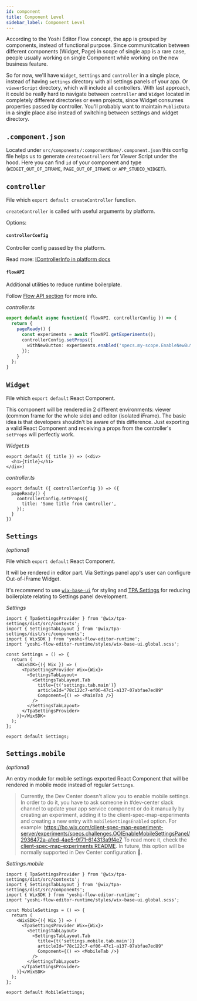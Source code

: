 ```yaml
---
id: component
title: Component Level
sidebar_label: Component Level
---
```


According to the Yoshi Editor Flow concept, the app is grouped by components, instead of functional purpose. Since communitcation between different components (Widget, Page) in scope of single app is a rare case, people usually working on single Component while working on the new business feature.

So for now, we'll have `Widget`, `Settings` and `controller` in a single place, instead of having `settings` directory with all settings panels of your app. Or `viewerScript` directory, which will include all controllers. With last approach, it could be really hard to navigate between `controller` and `Widget` located in completely different directories or even projects, since Widget consumes properties passed by controller. You'll probably want to maintain `PublicData` in a single place also instead of switching between settings and widget directory.

## `.component.json`
Located under `src/components/:componentName/.component.json` this config file helps us to generate `createControllers` for Viewer Script under the hood. Here you can find `id` of your component and type (`WIDGET_OUT_OF_IFRAME`, `PAGE_OUT_OF_IFRAME` or `APP_STUDIO_WIDGET`).

## `controller`
File which `export default createController` function.

`createController` is called with useful arguments by platform.

Options:
#### `controllerConfig`
Controller config passed by the platform.

Read more: [IControllerInfo in platform docs](https://bo.wix.com/wix-docs/client/client-viewer-platform/articles/lifecycle#client-viewer-platform_articles_lifecycle_controllerinfo)

#### `flowAPI`
Additional utilities to reduce runtime boilerplate.

Follow [Flow API section](../runtime-api.md#flowapi) for more info.


*controller.ts*
```ts
export default async function({ flowAPI, controllerConfig }) => {
  return {
    pageReady() {
      const experiments = await flowAPI.getExperiments();
      controllerConfig.setProps({
        withNewButton: experiments.enabled('specs.my-scope.EnableNewButton'),
      });
    }
  };
}
```

## `Widget`
File which `export default` React Component.

This component will be rendered in 2 different environments: viewer (common frame for the whole side) and editor (isolated iFrame).
The basic idea is that developers shouldn't be aware of this difference.
Just exporting a valid React Component and receiving a props from the controller's `setProps` will perfectly work.

*Widget.ts*
```tsx
export default ({ title }) => (<div>
  <h1>{title}</h1>
</div>)
```

*controller.ts*
```tsx
export default ({ controllerConfig }) => ({
  pageReady() {
    controllerConfig.setProps({
      title: 'Some title from controller',
    });
  }
})
```

## `Settings`
*(optional)*

File which `export default` React Component.

It will be rendered in editor part. Via Settings panel app's user can configure Out-of-iFrame Widget.

It's recommend to use [`wix-base-ui`](https://github.com/wix-private/wix-base-ui) for styling and [TPA Settings](https://github.com/wix-private/tpa-settings) for reducing boilerplate relating to Settings panel development.

*Settings*
```tsx
import { TpaSettingsProvider } from '@wix/tpa-settings/dist/src/contexts';
import { SettingsTabLayout } from '@wix/tpa-settings/dist/src/components';
import { WixSDK } from 'yoshi-flow-editor-runtime';
import 'yoshi-flow-editor-runtime/styles/wix-base-ui.global.scss';

const Settings = () => {
  return (
    <WixSDK>{({ Wix }) => (
      <TpaSettingsProvider Wix={Wix}>
        <SettingsTabLayout>
          <SettingsTabLayout.Tab
            title={t('settings.tab.main')}
            articleId="78c122c7-ef06-47c1-a137-07abfae7ed89"
            Component={() => <MainTab />}
          />
        </SettingsTabLayout>
      </TpaSettingsProvider>
    )}</WixSDK>
  );
};

export default Settings;
```

## `Settings.mobile`
*(optional)*

An entry module for mobile settings exported React Component that will be rendered in mobile mode instead of regular `Settings`.

>Currently, the Dev Center doesn't allow you to enable mobile settings. In order to do it, you have to ask someone in #dev-center slack channel to update your app service component or do it manually by creating an experiment, adding it to the client-spec-map-experiments and creating a new entry with `mobileSettingsEnabled` option.
For example: https://bo.wix.com/client-spec-map-experiment-server/experiments/specs.challenges.OOIEnableMobileSettingsPanel/2936472a-a1ed-4ae5-9f71-614313a9f4e7
To read more it, check the [client-spec-map-experiments README](https://github.com/wix-private/meta-site/tree/de1b02fabc9fec541ba9f37f356d535022220cb4/wix-meta-site-server/app-store-service/client-spec-map-experiment-server).
In future, this option will be normally supported in Dev Center configuration 👀.

*Settings.mobile*
```tsx
import { TpaSettingsProvider } from '@wix/tpa-settings/dist/src/contexts';
import { SettingsTabLayout } from '@wix/tpa-settings/dist/src/components';
import { WixSDK } from 'yoshi-flow-editor-runtime';
import 'yoshi-flow-editor-runtime/styles/wix-base-ui.global.scss';

const MobileSettings = () => {
  return (
    <WixSDK>{({ Wix }) => (
      <TpaSettingsProvider Wix={Wix}>
        <SettingsTabLayout>
          <SettingsTabLayout.Tab
            title={t('settings.mobile.tab.main')}
            articleId="78c122c7-ef06-47c1-a137-07abfae7ed89"
            Component={() => <MobileTab />}
          />
        </SettingsTabLayout>
      </TpaSettingsProvider>
    )}</WixSDK>
  );
};

export default MobileSettings;
```
